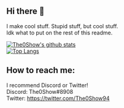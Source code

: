 ## Hi there 👋
I make cool stuff. Stupid stuff, but cool stuff.<br>Idk what to put on the rest of this readme.

[![The0Show's github stats](https://github-readme-stats.vercel.app/api?username=The0Show)](https://github.com/anuraghazra/github-readme-stats)
<br>
[![Top Langs](https://github-readme-stats.vercel.app/api/top-langs/?username=The0Show)](https://github.com/anuraghazra/github-readme-stats)

## How to reach me:
I recommend Discord or Twitter!<br>Discord: The0Show#8908<br>Twitter: https://twitter.com/The0Show94
<!--
**The0Show/the0show** is a ✨ _special_ ✨ repository because its `README.md` (this file) appears on your GitHub profile.

Here are some ideas to get you started:

- 🔭 I’m currently working on ...
- 🌱 I’m currently learning ...
- 👯 I’m looking to collaborate on ...
- 🤔 I’m looking for help with ...
- 💬 Ask me about ...
- 📫 How to reach me: ...
- 😄 Pronouns: ...
- ⚡ Fun fact: ...
-->
